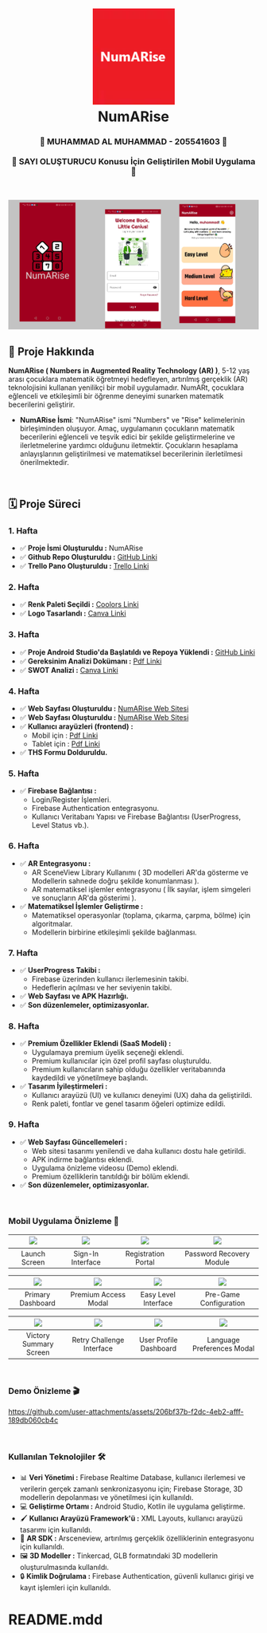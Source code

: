 <div align="center">
      <h1> 
            <img src="https://raw.githubusercontent.com/MuhammadAl32/num-proje/refs/heads/main/back/back-ro.png" width="165px">
            <br/>
            NumARise
            <br/> 
      </h1>
</div>

<div align="center">
      <h3> 
            🌟 MUHAMMAD AL MUHAMMAD - 205541603 🌟
          <br/><br/>
            🔢 SAYI OLUŞTURUCU Konusu İçin Geliştirilen Mobil Uygulama 🔢
            <br/> 
      </h3>
</div>

   <br/> 

![Feature graphic](https://raw.githubusercontent.com/MuhammadAl32/num-proje/refs/heads/main/back/101.png)
   <br/> 


## 📌 **Proje Hakkında** 
**NumARise ( Numbers in Augmented Reality Technology (AR) )**, 5-12 yaş arası çocuklara matematik öğretmeyi hedefleyen, artırılmış gerçeklik (AR) teknolojisini kullanan yenilikçi bir mobil uygulamadır. NumARt, çocuklara eğlenceli ve etkileşimli bir öğrenme deneyimi sunarken matematik becerilerini geliştirir.

- **NumARise İsmi**: "NumARise" ismi "Numbers" ve "Rise" kelimelerinin birleşiminden oluşuyor. Amaç, uygulamanın çocukların matematik becerilerini eğlenceli ve teşvik edici bir şekilde geliştirmelerine ve ilerletmelerine yardımcı olduğunu iletmektir. Çocukların hesaplama anlayışlarının geliştirilmesi ve matematiksel becerilerinin ilerletilmesi önerilmektedir.
<br/> 

## 🗓 **Proje Süreci**  
### 1. **Hafta** 
- ✅ **Proje İsmi Oluşturuldu :** NumARise
- ✅ **Github Repo Oluşturuldu :** [GitHub Linki](https://github.com/MuhammadAl32/num-proje)
- ✅ **Trello Pano Oluşturuldu :** [Trello Linki](https://trello.com/b/FH85iuon/numart)

### 2. **Hafta** 
- ✅ **Renk Paleti Seçildi :** [Coolors Linki](https://coolors.co/palette/37a000-f0f3f8-000000-ffffff)
- ✅ **Logo Tasarlandı :** [Canva Linki](https://www.canva.com/design/DAGX7ioqYME/qOzGXVfrwX77Gl51pkdDuw/edit?ui=eyJEIjp7IlAiOnsiQiI6ZmFsc2V9fX0)


### 3. **Hafta**  
- ✅ **Proje Android Studio'da Başlatıldı ve Repoya Yüklendi :** [GitHub Linki](https://github.com/achelmasoudi/NumARt)
- ✅ **Gereksinim Analizi Dokümanı :** [Pdf Linki](https://github.com/user-attachments/files/18051849/Gereksinim.Analizi.pdf)
- ✅ **SWOT Analizi :** [Canva Linki](https://www.canva.com/design/DAGYC6DlrKk/2jDLi3K1YkIMi8Gjh6Ngwg/edit?utm_content=DAGYC6DlrKk&utm_campaign=designshare&utm_medium=link2&utm_source=sharebutton)  

### 4. **Hafta**
- ✅ **Web Sayfası Oluşturuldu :** [NumARise Web Sitesi](https://achelmasoudi.github.io/NumArt_WebSite/)
- ✅ **Web Sayfası Oluşturuldu :** [NumARise Web Sitesi](https://achelmasoudi.github.io/NumArt_WebSite/)
- ✅ **Kullanıcı arayüzleri (frontend) :**
  - Mobil için : [Pdf Linki](https://github.com/user-attachments/files/18053910/Mobil.pdf)
  - Tablet için : [Pdf Linki](https://github.com/user-attachments/files/18053912/Tablet.pdf)
- ✅ **THS Formu Dolduruldu.**
     
### 5. **Hafta**  
- ✅ **Firebase Bağlantısı :**  
  - Login/Register İşlemleri.
  - Firebase Authentication entegrasyonu.
  - Kullanıcı Veritabanı Yapısı ve Firebase Bağlantısı (UserProgress, Level Status vb.).

### 6. **Hafta**
- ✅ **AR Entegrasyonu :**  
  - AR SceneView Library Kullanımı ( 3D modelleri AR'da gösterme ve Modellerin sahnede doğru şekilde konumlanması ).
  - AR matematiksel işlemler entegrasyonu ( İlk sayılar, işlem simgeleri ve sonuçların AR'da gösterimi ).
- ✅ **Matematiksel İşlemler Geliştirme :**  
  - Matematiksel operasyonlar (toplama, çıkarma, çarpma, bölme) için algoritmalar.
  - Modellerin birbirine etkileşimli şekilde bağlanması.

### 7. **Hafta**  
- ✅ **UserProgress Takibi :**
  - Firebase üzerinden kullanıcı ilerlemesinin takibi.
  - Hedeflerin açılması ve her seviyenin takibi.
- ✅ **Web Sayfası ve APK Hazırlığı.**
- ✅ **Son düzenlemeler, optimizasyonlar.**

### 8. **Hafta**  
- ✅ **Premium Özellikler Eklendi (SaaS Modeli) :**
  - Uygulamaya premium üyelik seçeneği eklendi.
  - Premium kullanıcılar için özel profil sayfası oluşturuldu.
  - Premium kullanıcıların sahip olduğu özellikler veritabanında kaydedildi ve yönetilmeye başlandı.
- ✅ **Tasarım İyileştirmeleri :**
  - Kullanıcı arayüzü (UI) ve kullanıcı deneyimi (UX) daha da geliştirildi.
  - Renk paleti, fontlar ve genel tasarım öğeleri optimize edildi.

### 9. **Hafta**  
- ✅ **Web Sayfası Güncellemeleri :**
  - Web sitesi tasarımı yenilendi ve daha kullanıcı dostu hale getirildi.
  - APK indirme bağlantısı eklendi.
  - Uygulama önizleme videosu (Demo) eklendi.
  - Premium özelliklerin tanıtıldığı bir bölüm eklendi.
- ✅ **Son düzenlemeler, optimizasyonlar.**
  
<br/> 

### Mobil Uygulama Önizleme 📱

| <img src="https://github.com/user-attachments/assets/95fd0e8f-e3e4-4081-8160-5031d0fd3ea0" width="250"/>| <img src="https://github.com/user-attachments/assets/6495ac6a-0750-499d-9514-dd940d4a0f8d" width="250"/> | <img src="https://github.com/user-attachments/assets/c4a63ed8-2601-4df3-b353-5d33c22fc95f" width="250"/> | <img src="https://github.com/user-attachments/assets/fb2f678e-0b65-4b82-8133-caeaeb8bb836" width="250"/> |
| :-------------: | :-------------:  | :-------------:  | :-------------:  |
|     Launch Screen     |     Sign-In Interface     |     Registration Portal      |     Password Recovery Module     |

| <img src="https://github.com/user-attachments/assets/6f39f5bd-3887-4ad6-9c0e-84eb0937e098" width="250"/>| <img src="https://github.com/user-attachments/assets/4e8b3a37-f8f6-4735-8bbc-d5d9e9fb9323" width="250"/> | <img src="https://github.com/user-attachments/assets/b26dd8b5-1589-4b2a-ae9e-1006119aeed6" width="250"/> | <img src="https://github.com/user-attachments/assets/06483eb9-ed7f-4a65-857d-8eb2970cd8d4" width="250"/> |
| :-------------: | :-------------:  | :-------------:  | :-------------:  |
|     Primary Dashboard     |     Premium Access Modal     |     Easy Level Interface     |     Pre-Game Configuration     |

| <img src="https://github.com/user-attachments/assets/c0a4275d-8ead-4686-b2ac-88f9d9b8e536" width="250"/>| <img src="https://github.com/user-attachments/assets/2d4b9b00-db11-4bc1-850f-f960913b500d" width="250"/> | <img src="https://github.com/user-attachments/assets/ace05e7c-bc5c-456f-a923-75e32d94ac36" width="250"/> | <img src="https://github.com/user-attachments/assets/1604c93e-7a97-4a84-9322-82376e3f7165" width="250"/> |
| :-------------: | :-------------:  | :-------------:  | :-------------:  |
|     Victory Summary Screen     |     Retry Challenge Interface     |     User Profile Dashboard     |     Language Preferences Modal     |

<br/> 

### Demo Önizleme 🎬
https://github.com/user-attachments/assets/206bf37b-f2dc-4eb2-afff-189db060cb4c

<br/> 

### Kullanılan Teknolojiler 🛠️
- 📊 **Veri Yönetimi :** Firebase Realtime Database, kullanıcı ilerlemesi ve verilerin gerçek zamanlı senkronizasyonu için; Firebase Storage, 3D modellerin depolanması ve yönetilmesi için kullanıldı.
- 💻 **Geliştirme Ortamı :** Android Studio, Kotlin ile uygulama geliştirme.
- 🖌️ **Kullanıcı Arayüzü Framework'ü :** XML Layouts, kullanıcı arayüzü tasarımı için kullanıldı.
- 🧠 **AR SDK :** Arsceneview, artırılmış gerçeklik özelliklerinin entegrasyonu için kullanıldı.
- 🖼️ **3D Modeller :** Tinkercad, GLB formatındaki 3D modellerin oluşturulmasında kullanıldı.
- 🔒 **Kimlik Doğrulama :** Firebase Authentication, güvenli kullanıcı girişi ve kayıt işlemleri için kullanıldı.
# README.mdd
